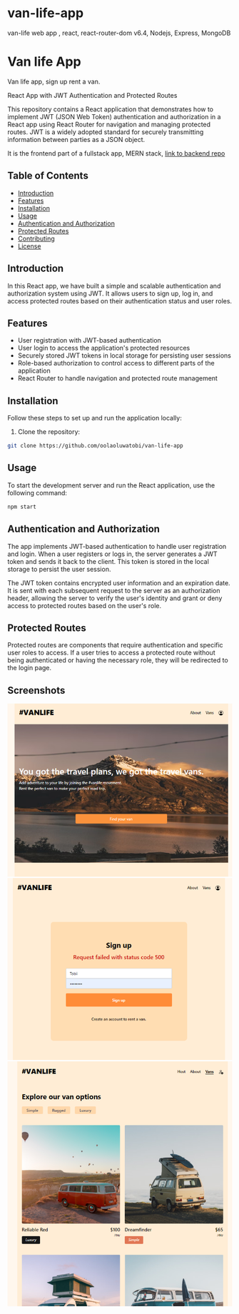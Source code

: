 # van-life-app
van-life web app , react, react-router-dom v6.4, Nodejs, Express, MongoDB



# Van life App

Van life app, sign up rent a van. 

React App with JWT Authentication and Protected Routes

This repository contains a React application that demonstrates how to implement JWT (JSON Web Token) authentication and authorization in a React app using React Router for navigation and managing protected routes. JWT is a widely adopted standard for securely transmitting information between parties as a JSON object.

It is the frontend part of a fullstack app, MERN stack, [link to backend repo](https://github.com/oolaoluwatobi/server-van-life-app-mern)  


## Table of Contents

- [Introduction](#introduction)
- [Features](#features)
- [Installation](#installation)
- [Usage](#usage)
- [Authentication and Authorization](#authentication-and-authorization)
- [Protected Routes](#protected-routes)
- [Contributing](#contributing)
- [License](#license)

## Introduction

In this React app, we have built a simple and scalable authentication and authorization system using JWT. It allows users to sign up, log in, and access protected routes based on their authentication status and user roles.

## Features

- User registration with JWT-based authentication
- User login to access the application's protected resources
- Securely stored JWT tokens in local storage for persisting user sessions
- Role-based authorization to control access to different parts of the application
- React Router to handle navigation and protected route management

## Installation

Follow these steps to set up and run the application locally:

1. Clone the repository:

```bash
git clone https://github.com/oolaoluwatobi/van-life-app
```

## Usage

To start the development server and run the React application, use the following command:

```bash
npm start
```

## Authentication and Authorization

The app implements JWT-based authentication to handle user registration and login. When a user registers or logs in, the server generates a JWT token and sends it back to the client. This token is stored in the local storage to persist the user session.

The JWT token contains encrypted user information and an expiration date. It is sent with each subsequent request to the server as an authorization header, allowing the server to verify the user's identity and grant or deny access to protected routes based on the user's role.


## Protected Routes

Protected routes are components that require authentication and specific user roles to access. If a user tries to access a protected route without being authenticated or having the necessary role, they will be redirected to the login page.
## Screenshots

![App Screenshot](https://github.com/oolaoluwatobi/van-life-app/blob/master/public/Van-life%20app%20home%202023-07-25%20140843.png)
![App Screenshot](https://github.com/oolaoluwatobi/van-life-app/blob/master/public/Vanlife%20app%20error%202023-07-25%20140734.png)
![App Screenshot](https://github.com/oolaoluwatobi/van-life-app/blob/master/public/vanlife%202023-07-25%20140546.png)

